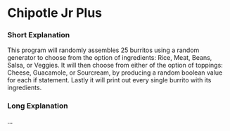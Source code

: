 # Chipotle Jr Plus

### Short Explanation
This program will randomly assembles 25 burritos using a random generator to
choose from the option of ingredients: Rice, Meat, Beans, Salsa, or Veggies.
It will then choose from either of the option of toppings: Cheese, Guacamole,
or Sourcream, by producing a random boolean value for each if statement.
Lastly it will print out every single burrito with its ingredients.

### Long Explanation
... 
